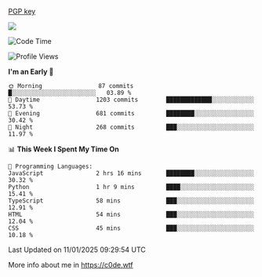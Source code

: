 [PGP key](https://c0de.wtf/urwq.asc)

<a href="https://wakatime.com"><img src="https://wakatime.com/share/@c0dezin/b7f18a7c-ab3a-40b8-8bc7-b1b7bf71f1d6.svg" /></a>

<!--START_SECTION:waka-->
![Code Time](http://img.shields.io/badge/Code%20Time-170%20hrs%208%20mins-blue)

![Profile Views](http://img.shields.io/badge/Profile%20Views-0-blue)

**I'm an Early 🐤** 

```text
🌞 Morning                87 commits          █░░░░░░░░░░░░░░░░░░░░░░░░   03.89 % 
🌆 Daytime                1203 commits        █████████████░░░░░░░░░░░░   53.73 % 
🌃 Evening                681 commits         ████████░░░░░░░░░░░░░░░░░   30.42 % 
🌙 Night                  268 commits         ███░░░░░░░░░░░░░░░░░░░░░░   11.97 % 
```


📊 **This Week I Spent My Time On** 

```text
💬 Programming Languages: 
JavaScript               2 hrs 16 mins       ████████░░░░░░░░░░░░░░░░░   30.32 % 
Python                   1 hr 9 mins         ████░░░░░░░░░░░░░░░░░░░░░   15.41 % 
TypeScript               58 mins             ███░░░░░░░░░░░░░░░░░░░░░░   12.91 % 
HTML                     54 mins             ███░░░░░░░░░░░░░░░░░░░░░░   12.04 % 
CSS                      45 mins             ███░░░░░░░░░░░░░░░░░░░░░░   10.18 % 
```


 Last Updated on 11/01/2025 09:29:54 UTC
<!--END_SECTION:waka-->

More info about me in https://c0de.wtf
